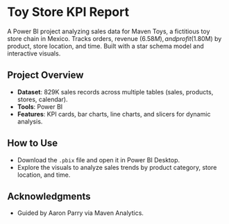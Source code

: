 # Toy Store KPI Report

A Power BI project analyzing sales data for Maven Toys, a fictitious toy store chain in Mexico. Tracks orders, revenue ($6.58M), and profit ($1.80M) by product, store location, and time. Built with a star schema model and interactive visuals.

## Project Overview
- **Dataset**: 829K sales records across multiple tables (sales, products, stores, calendar).
- **Tools**: Power BI
- **Features**: KPI cards, bar charts, line charts, and slicers for dynamic analysis.

## How to Use
- Download the `.pbix` file and open it in Power BI Desktop.
- Explore the visuals to analyze sales trends by product category, store location, and time.

## Acknowledgments
- Guided by Aaron Parry via Maven Analytics.
